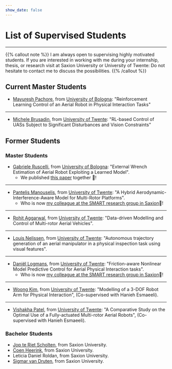 ```yaml
---
show_date: false
---
```



# List of Supervised Students
***

{{% callout note %}}
I am always open to supervising highly motivated students.
If you are interested in working with me during your internship, thesis, or research visit at Saxion University or University of Twente:
Do not hesitate to contact me to discuss the possibilities.
{{% /callout %}}

## Current Master Students

* [Mayuresh Pachore](https://www.linkedin.com/in/mayuresh-pachore-88b71018a/), from [University of Bologna](https://www.unibo.it/en): "Reinforcement Learning Control of an Aerial Robot in Physical Interaction Tasks"
---
* [Michele Brusadin](https://www.linkedin.com/in/michele-brusadin/), from [University of Twente](https://www.utwente.nl/): "RL-based Control of UASs Subject to Significant Disturbances and Vision Constraints"

## Former Students

### Master Students

* [Gabriele Ruscelli](https://it.linkedin.com/in/gabriele-ruscelli-903977276), from [University of Bologna](https://www.unibo.it/en): "External Wrench Estimation of Aerial Robot Exploiting a Learned Model".
    * We published [this paper](https://arxiv.org/pdf/2504.08156) together 🎉!
---
* [Pantelis Manouselis](https://gr.linkedin.com/in/manouselis), from [University of Twente](https://www.utwente.nl/): "A Hybrid Aerodynamic-Interference-Aware Model for Multi-Rotor Platforms".
    * Who is now [my colleague at the SMART research group in Saxion](https://www.saxion.nl/onderzoek/lectoraten/smart-mechatronics-and-robotics#staff)🎉!
---
* [Rohit Aggarwal](https://nl.linkedin.com/in/rohit-aggarwal710), from [University of Twente](https://www.utwente.nl/): "Data-driven Modelling and Control of Multi-rotor Aerial Vehicles".
---
* [Louis Nelissen](https://nl.linkedin.com/in/louis-nelissen-627934158), from [University of Twente](https://www.utwente.nl/): "Autonomous trajectory generation of an aerial manipulator in a physical inspection task using visual features".
---
* [Daniël Logmans](https://www.linkedin.com/in/ddlogmans/), from [University of Twente](https://www.utwente.nl/): "Friction-aware Nonlinear Model Predictive Control for Aerial Physical Interaction tasks".
    * Who is now [my colleague at the SMART research group in Saxion](https://www.saxion.nl/onderzoek/lectoraten/smart-mechatronics-and-robotics#staff)🎉!
---
* [Woong Kim](https://www.linkedin.com/in/%EC%9B%85-%EA%B9%80-1b6b42206/?locale=en_US), from [University of Twente](https://www.utwente.nl/): "Modelling of a 3-DOF Robot Arm for Physical Interaction", (Co-supervised with Hanieh Esmaeeli).
---
* [Vishakha Patel](https://www.linkedin.com/in/vishakha-p-a1592213b/), from [University of Twente](https://www.utwente.nl/): "A Comparative Study on the Optimal Use of a Fully-actuated Multi-rotor Aerial Robots",  (Co-supervised with Hanieh Esmaeeli).

### Bachelor Students

* [Jop te Riet Scholten](https://nl.linkedin.com/in/jop-te-riet-ook-genaamd-scholten-4686731a3), from Saxion University.
* [Coen Heerink](https://nl.linkedin.com/in/coen-heerink-a052b9172), from Saxion University.
* Leticia Daniel Roldan, from Saxion University.
* [Sigmar van Druten](https://nl.linkedin.com/in/sigmar-van-druten-619143154), from Saxion University.